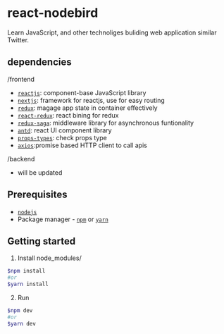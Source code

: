 # react-nodebird
Learn JavaScript, and other technoliges buliding web application similar Twitter.


## dependencies
/frontend
 - [`reactjs`](https://reactjs.org/): component-base JavaScript library
 - [`nextjs`](https://nextjs.org/): framework for reactjs, use for easy routing
 - [`redux`](https://redux.js.org/introduction/getting-started): magage app state in container effectively
 - [`react-redux`](https://react-redux.js.org/introduction/quick-start): react bining for redux
 - [`redux-saga`](https://www.npmjs.com/package/redux-saga): middleware library for asynchronous funtionality
 - [`antd`](https://ant.design/docs/react/introduce): react UI component library 
 - [`props-types`](https://www.npmjs.com/package/prop-types): check props type
 - [`axios`](https://www.npmjs.com/package/axios):promise based HTTP client to call apis

 
/backend
 - will be updated

## Prerequisites

 - [`nodejs`](https://nodejs.org/en/)
 - Package manager - [`npm`](https://www.npmjs.com/) or [`yarn`](https://yarnpkg.com/en/package/jest) 
  
## Getting started

1. Install node_modules/

  ```bash 
  $npm install
  #or
  $yarn install
  ```

2. Run 

  ```bash
  $npm dev
  #or
  $yarn dev
  ```



